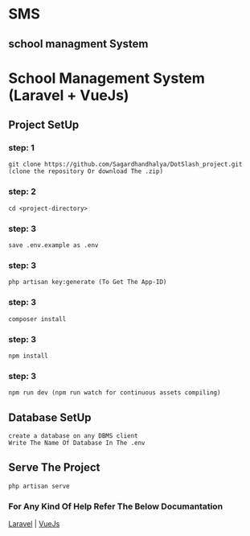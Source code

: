 # SMS
## school managment System


# School Management System (Laravel + VueJs)

## Project SetUp

### step: 1

```
git clone https://github.com/Sagardhandhalya/DotSlash_project.git (clone the repository Or download The .zip)
```
### step: 2

```
cd <project-directory>
````
### step: 3

```
save .env.example as .env
 ```
 ### step: 3
 
```
php artisan key:generate (To Get The App-ID)
```
### step: 3

```
composer install
```
### step: 3

```
npm install
```
### step: 3

```
npm run dev (npm run watch for continuous assets compiling)
```


## Database SetUp
```
create a database on any DBMS client
Write The Name Of Database In The .env
```

## Serve The Project
```
php artisan serve
```

### For Any Kind Of Help Refer The Below Documantation <br />
[Laravel](https://laravel.com/) |
[VueJs](https://vuejs.org/)

